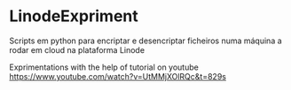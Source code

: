 # LinodeExpriment

Scripts em python para encriptar e desencriptar ficheiros numa máquina a rodar em cloud na plataforma Linode 

Exprimentations with the help of tutorial on youtube https://www.youtube.com/watch?v=UtMMjXOlRQc&t=829s 
